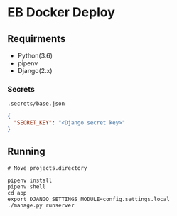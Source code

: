 # EB Docker Deploy

## Requirments
- Python(3.6)
- pipenv
- Django(2.x)

### Secrets

`.secrets/base.json`

```json
{
  "SECRET_KEY": "<Django secret key>"
}
```


## Running

```
# Move projects.directory

pipenv install
pipenv shell
cd app
export DJANGO_SETTINGS_MODULE=config.settings.local
./manage.py runserver
```